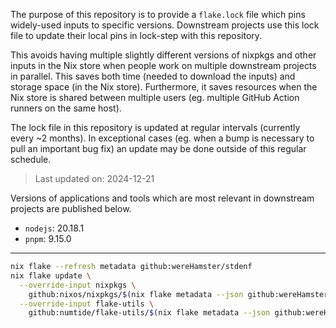 The purpose of this repository is to provide a `flake.lock` file which pins
widely-used inputs to specific versions. Downstream projects use this lock
file to update their local pins in lock-step with this repository.

This avoids having multiple slightly different versions of nixpkgs and other
inputs in the Nix store when people work on multiple downstream projects
in parallel. This saves both time (needed to download the inputs) and storage
space (in the Nix store). Furthermore, it saves resources when the Nix store
is shared between multiple users (eg. multiple GitHub Action runners on the
same host).

The lock file in this repository is updated at regular intervals (currently
every ~2 months). In exceptional cases (eg. when a bump is necessary to pull
an important bug fix) an update may be done outside of this regular schedule.

> Last updated on: 2024-12-21

Versions of applications and tools which are most relevant in downstream
projects are published below.

 - `nodejs`: 20.18.1
 - `pnpm`: 9.15.0

---

```sh
nix flake --refresh metadata github:wereHamster/stdenf
nix flake update \
  --override-input nixpkgs \
    github:nixos/nixpkgs/$(nix flake metadata --json github:wereHamster/stdenf | jq -r '.locks.nodes.nixpkgs.locked.rev') \
  --override-input flake-utils \
    github:numtide/flake-utils/$(nix flake metadata --json github:wereHamster/stdenf | jq -r '.locks.nodes."flake-utils".locked.rev')
```

